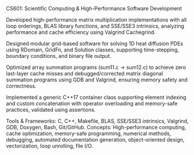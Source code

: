 CS601: Scientific Computing & High-Performance Software Development

Developed high-performance matrix multiplication implementations with all loop orderings, BLAS library functions, and SSE/SSE3 intrinsics, analyzing performance and cache efficiency using Valgrind Cachegrind.

Designed modular grid-based software for solving 1D heat diffusion PDEs using RDomain, GridFn, and Solution classes, supporting time-stepping, boundary conditions, and binary file output.

Optimized array summation programs (sum11.c → sum12.c) to achieve zero last-layer cache misses and debugged/corrected matrix diagonal summation programs using GDB and Valgrind, ensuring memory safety and correctness.

Implemented a generic C++17 container class supporting element indexing and custom concatenation with operator overloading and memory-safe practices, validated using assertions.

Tools & Frameworks: C, C++, Makefile, BLAS, SSE/SSE3 intrinsics, Valgrind, GDB, Doxygen, Bash, Git/GitHub.
Concepts: High-performance computing, cache optimization, memory-safe programming, numerical methods, debugging, automated documentation generation, object-oriented design, vectorization, loop unrolling, file I/O.
